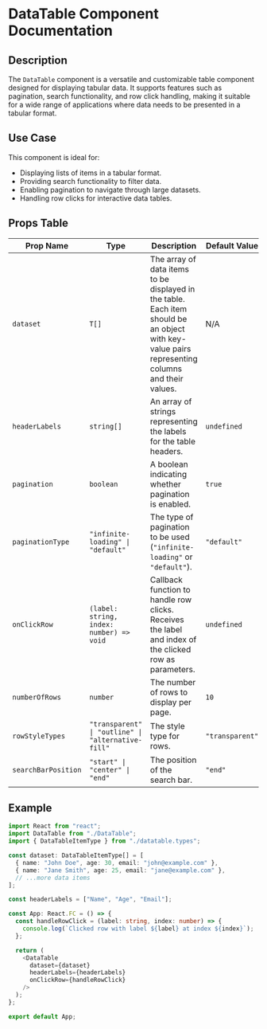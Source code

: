 # DataTable Component Documentation

## Description
The `DataTable` component is a versatile and customizable table component designed for displaying tabular data. It supports features such as pagination, search functionality, and row click handling, making it suitable for a wide range of applications where data needs to be presented in a tabular format.

## Use Case
This component is ideal for:
- Displaying lists of items in a tabular format.
- Providing search functionality to filter data.
- Enabling pagination to navigate through large datasets.
- Handling row clicks for interactive data tables.

## Props Table

| Prop Name          | Type                                                       | Description                                                                 | Default Value          | Required |
|--------------------|------------------------------------------------------------|-----------------------------------------------------------------------------|------------------------|----------|
| `dataset`          | `T[]`                                                      | The array of data items to be displayed in the table. Each item should be an object with key-value pairs representing columns and their values. | N/A                    | Yes      |
| `headerLabels`     | `string[]`                                                 | An array of strings representing the labels for the table headers.          | `undefined`            | No       |
| `pagination`       | `boolean`                                                  | A boolean indicating whether pagination is enabled.                         | `true`                 | No       |
| `paginationType`   | `"infinite-loading" \| "default"`                          | The type of pagination to be used (`"infinite-loading"` or `"default"`).    | `"default"`            | No       |
| `onClickRow`       | `(label: string, index: number) => void`                   | Callback function to handle row clicks. Receives the label and index of the clicked row as parameters. | `undefined`            | No       |
| `numberOfRows`     | `number`                                                   | The number of rows to display per page.                                     | `10`                   | No       |
| `rowStyleTypes`    | `"transparent" \| "outline" \| "alternative-fill"`         | The style type for rows.                                                    | `"transparent"`        | No       |
| `searchBarPosition`| `"start" \| "center" \| "end"`                             | The position of the search bar.                                             | `"end"`                | No       |

## Example

```typescript
import React from "react";
import DataTable from "./DataTable";
import { DataTableItemType } from "./datatable.types";

const dataset: DataTableItemType[] = [
  { name: "John Doe", age: 30, email: "john@example.com" },
  { name: "Jane Smith", age: 25, email: "jane@example.com" },
  // ...more data items
];

const headerLabels = ["Name", "Age", "Email"];

const App: React.FC = () => {
  const handleRowClick = (label: string, index: number) => {
    console.log(`Clicked row with label ${label} at index ${index}`);
  };

  return (
    <DataTable
      dataset={dataset}
      headerLabels={headerLabels}
      onClickRow={handleRowClick}
    />
  );
};

export default App;
```
